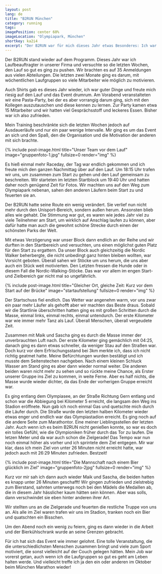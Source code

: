 ```yaml
---
layout: post
lang: de
title: "B2RUN München"
category: running
tags: 
imagePosition: center 60%
imageLocation: "Olympiapark, München"
shortkey: ka2i4
excerpt: "Der B2RUN war für mich dieses Jahr etwas Besonderes: Ich war der Laufbeauftragte der Firma und somit für die Organisation des Events für uns zuständig."
---
```

Der B2RUN stand wieder auf dem Programm. Dieses Jahr war ich Laufbeauftragter in unserer Firma und versuchte so die letzten Wochen, den Lauf so gut es ging zu pushen. Wir brachten es auf 35 Anmeldungen aus vielen Abteilungen. Die letzten zwei Monate ging es darum, mit wöchentlichen Laufgruppen so viele Mitarbeiter wie möglich zu motivieren.

Auch Shirts gab es dieses Jahr wieder, ich war guter Dinge und freute mich riesig auf den Lauf und das Event drumrum. Am Vorabend veranstalteten wir eine Pasta-Party, bei der es aber vorrangig darum ging, sich mit den Kollegen auszutauschen und diese kennen zu lernen. Zur Party kamen etwa 15 Mitarbeiter und wir hatten viel Gesprächsstoff und leckeres Essen. Bisher war ich also zufrieden.

Mein Training beschränkte sich die letzten Wochen jedoch auf Ausdauerläufe und nur ein paar wenige Intervalle. Mir ging es um das Event an sich und den Spaß, den die Organisation und die Motivation der anderen mit sich brachte.

{% include post-image.html title="Unser Team vor dem Lauf" image="gruppenfoto-1.jpg" fullsize=0 render="img" %}

Es hieß einmal mehr Raceday, der Tag war endlich gekommen und ich freute mich den ganzen Nachmittag über auf den Lauf. Um 18:15 Uhr trafen wir uns, um zusammen zum Start zu gehen und den Lauf gemeinsam zu beschreiten. Wir starteten im letzten Startblock um 19:40 Uhr und hatten daher noch genügend Zeit für Fotos. Wir machten uns auf den Weg zum Olympiapark nebenan, sahen den anderen Läufern beim Start zu und feuerten sie an.

Der B2RUN hatte seine Route ein wenig verändert. Sie verlief nun nicht mehr durch den Unisport-Bereich, sondern außen herum. Ansonsten blieb alles wie gehabt. Die Stimmung war gut, es waren wie jedes Jahr viel zu viele Teilnehmer am Start, um wirklich auf Anschlag laufen zu können, aber dafür hatte man auch die gewohnt schöne Strecke durch einen der schönsten Parks der Welt.

Mit etwas Verzögerung war unser Block dann endlich an der Reihe und wir durften in den Startbereich und versuchten, uns einen möglichst guten Platz für den Start zu ergattern. Da unser Block auch gleichzeitig die Nordic Walker beherbergte, die nicht unbedingt ganz hinten bleiben wollten, war Vorsicht geboten. Überall sahen wir Stöcke um uns herum, die uns aber auch ein Stück weit motivierten. Den Letzten fressen die Hunde oder in diesem Fall die Nordic-Walking-Stöcke. Das war vor allem im engen Start- und Zielbereich gar nicht mal so ungefährlich.

{% include post-image.html title="Gleicher Ort, gleiche Zeit: Kurz vor dem Start auf der Brücke" image="startaufstellung" fullsize=0 render="img" %}

Der Startschuss fiel endlich. Das Wetter war angenehm warm, vor uns zwar ein paar mehr Läufer als gehofft aber wir machten das Beste draus. Sobald wir die Startlinie überschritten hatten ging es mit großen Schritten durch die Masse, einmal links, einmal rechts, einmal untendurch. Der erste Kilometer war wie immer mehr Tanz als Lauf. Überall Menschen, überall vergeudete Zeit.

Zusammen mit Maik und Sascha ging es durch die Masse immer der unverbrauchten Luft nach. Der erste Kilometer ging gemächlich mit 04:25, danach ging es dann etwas schneller, da weniger Stau auf den Straßen war. Doch kurz vor dem Erfrischungsstand bei 3km merkte ich, dass ich nicht richtig geatmet hatte. Meine Befürchtungen wurden bestätigt und ich musste dem Seitenstechen nachgeben. Nach einem kleinen Schluck Wasser am Stand ging es aber dann wieder normal weiter. Die anderen beiden waren nicht mehr zu sehen und so rückte meine Chance, als Erster unserer Gruppe ins Ziel zu kommen, in weite Ferne. Aber es half nichts, die Masse wurde wieder dichter, da das Ende der vorherigen Gruppe erreicht war.

Es ging entlang dem Olympiasee, an der Straße Richtung Gern entlang und schon war die Abbiegung bei Kilometer 5 erreicht, die langsam den Weg ins Stadion eröffnete. Nun gab ich noch einmal Gas und quetschte mich durch die Läufer durch. Die Straße wurde den letzten halben Kilometer wieder etwas enger und endlich war das Olympiastadion erreicht. Es ging noch auf die andere Seite zum Marathontor. Eine meiner Lieblingsstellen der letzten Jahr. Auch wenn ich es beim B2RUN nicht genießen konnte, so war es doch ein tolles Gefühl, wie die Olympioniken früher durch das Tor zu laufen. Die letzen Meter und da war auch schon die Zielgerade! Das Tempo war nun noch einmal höher als vorher und ich sprintete dem Ziel entgegen. Mir war klar, dass ich mein Ziel von unter 26 Minuten nicht erreicht hatte, war jedoch auch mit 26:29 Minuten zufrieden. Bestzeit!

{% include post-image.html title="Die Mannschaft nach einem Bier glücklich im Ziel" image="gruppenfoto-2jpg" fullsize=0 render="img" %}

Kurz vor mir sah ich dann auch wieder Maik und Sascha, die beiden hatten es knapp unter 26 Minuten geschafft! Wir gingen zufrieden und zielstrebig zum Bierstand, sahnten unterwegs noch bei den Mädels die Medaillen ab, die in diesem Jahr hässlicher kaum hätten sein können. Aber was solls, dann verschwindet sie eben hinter anderen ihrer Art.

Wir stellten uns an die Zielgerade und feuerten die restliche Truppe von uns an. Als alle im Ziel waren trafen wir uns im Stadion, tranken noch ein Bier und quatschten ein Bisschen.

Um den Abend noch ein wenig zu feiern, ging es dann wieder in die Arbeit und der Bierkühlschrank wurde an seine Grenzen gebracht.

Für ich hat sich das Event wie immer gelohnt. Eine tolle Veranstaltung, die die unterschiedlichsten Menschen zusammen bringt und viele zum Sport motiviert, die sonst vielleicht auf der Couch gelegen hätten. Mein Job war vorerst getan, auch wenn ich die Laufgruppen so gut es geht am Leben halten werde. Und vielleicht treffe ich ja den ein oder anderen im Oktober beim München Marathon wieder!


